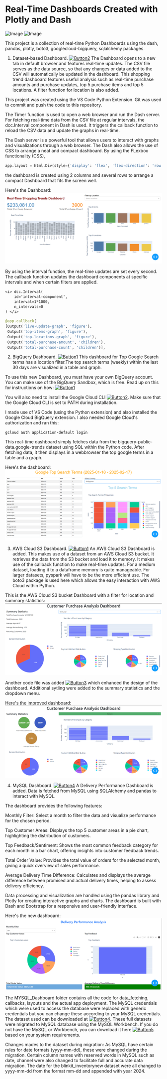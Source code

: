 # Real-Time Dashboards Created with Plotly and Dash

![Image](https://revenue.ai/wp-content/uploads/2023/06/Plotly-1.png) 
![Image]([https://icons8.com/icon/Rc0Xn5AtE8kX/python](https://thumbs.dreamstime.com/b/dash-icon-flat-illustration-dash-vector-icon-web-dash-icon-flat-style-114331438.jpg))

This project is a collection of real-time Python Dashboards using the dash, pandas, plotly, boto3, googlecloud-bigquery, sqlalchemy packages.

1. Dataset-based Dashboard. [![Button2](https://img.shields.io/badge/Download-KaggleDataset-blue)](https://github.com/rnx2024/Real-time-Dashboard-Python-Dash-/blob/main/real-time_dashboard.py)
The Dashboard opens to a new tab in default browser and features real-time updates. The CSV file serves as the data source, so that
any changes or data added to the CSV will automatically be updated in the dashboard. 
This shopping trend dashboard features useful analysis such as real-time purchase amounts and purchase updates, 
top 5 purchase items and top 5 locations. A filter function for location is also added. 

This project was created using the VS Code Python Extension. Git was used to commit and push the code to this repository.

The Timer function is used to open a web browser and run the Dash server. For fetching real-time data from the CSV file
at regular intervals, the dcc.Interval component in Dash is used. It triggers the callback function to reload the CSV data 
and update the graphs in real-time.

The Dash server is a powerful tool that allows users to interact with graphs and visualizations through a web browser. The Dash also 
allows the use of CSS to arrange a neat and compact dashboard. By using the FLexbox functionality (CSS), 

```python
app.layout = html.Div(style={'display': 'flex', 'flex-direction': 'row'}, children=[
```

the dashboard is created using 2 columns and several rows to arrange a compact Dashboard that fits the screen well. 

Here's the Dashboard:
![Dashboard](https://github.com/rnx2024/Real-time-Dashboard-Python-Dash-/blob/main/dash.png)


By using the interval function, the real-time updates are set every second. The callback function updates the dashboard 
components at specific intervals and when certain filters are applied. 

    <i> dcc.Interval(
        id='interval-component',
        interval=1*1000,  
        n_intervals=0
    ) </i>

```python
@app.callback(
[Output('live-update-graph', 'figure'),
 Output('top-items-graph', 'figure'),
 Output('top-locations-graph', 'figure'),
 Output('total-purchase-amount', 'children'),
 Output('total-purchase-count', 'children')],
```

2. BigQuery Dashboard. [![Button1](https://img.shields.io/badge/Click%20Me-BigQueryDashboard%20Code%20File-red)](https://github.com/rnx2024/Real-time-Dashboard-Python-Dash-/blob/main/google-top-terms-addl-filters.py) This dashboard for Top Google Search terms has a location filter.The top search terms (weekly) within the last 30 days are visualized in a table and graph. 

To use this new Dashboard, you must have your own BigQuery account. You can make use of the BigQuery Sandbox, which is free. 
Read up on this for instructions on how: [![Button1](https://img.shields.io/badge/Click%20Me-BigQuerySandbox-purple)](https://cloud.google.com/bigquery/docs/sandbox)

You will also need to install the Google Cloud CLI [![Button2](https://img.shields.io/badge/Click%20Me-InstallGoogleCloudCLI-orange)](https://cloud.google.com/sdk/docs/install). 
Make sure that the Google Cloud CLI is set to PATH during installation. 

I made use of VS Code (using the Python extension) and also installed the Google Cloud BigQuery extension. I also needed Google
Cloud's authorization and ran this: 

```
gcloud auth application-default login
```
This real-time dashboard simply fetches data from the bigquery-public-data.google-trends dataset using SQL within the Python code.
After fetching data, it then displays in a webbrowser the top google terms in a table and a graph.

Here's the dashboard:
![Dashboard](https://github.com/rnx2024/Real-time-Dashboard-Python-Dash-/blob/main/dashboard-with-filter.png)

3. AWS Cloud S3 Dashboard. [![Button1](https://img.shields.io/badge/Click%20Me-AWS%20Dashboard%20Files-pink)](https://github.com/rnx2024/Real-time-Dashboard-Python-Dash-/tree/main/AWSCloud-PythonDash) An AWS Cloud S3 Dashboard is added. This makes use of a dataset from an AWS Cloud S3 bucket. It retrieves the data from the S3 bucket and load it to memory. It makes use of the callback function to make real-time updates. For a medium dataset, loading it to a dataframe memory is quite manageable. For larger datasets, pyspark will have to be the more efficient use. The boto3 package is used here which allows the easy interaction with AWS Cloud within Python.

This is the AWS Cloud S3 bucket Dashboard with a filter for location and summary statistics: 
![Dashboard](https://github.com/rnx2024/Real-time-Dashboard-Python-Dash-/blob/main/AWSCloud-PythonDash/dashboard_awss3bucket_dataset.png)

Another code file was added [![Button3](https://img.shields.io/badge/Click%20Me-AWSS3ImprovedDashboard-blue)](https://github.com/rnx2024/Real-time-Dashboard-Python-Dash-/blob/main/AWSCloud-PythonDash/awss3bucket_improved_dash.py) which enhanced the design of the dashboard. Additional sytling were added to the summary statistics and the dropdown menu.

Here's the improved dashboard:
![Dashboard](https://github.com/rnx2024/Real-time-Dashboard-Python-Dash-/blob/main/AWSCloud-PythonDash/awsclouds3bucket_enhanced-dashboard-design.png)

4. MySQL Dashboard. [![Button4](https://img.shields.io/badge/Click%20Me-MySQL%20Dashboard%20Files-gold)](https://github.com/rnx2024/Real-time-Dashboard-Python-Dash-/tree/main/MYSQL_Dashboard)
   A Delivery Performance Dashboard is added. Data is fetched from MySQL using SQLAlchemy and pandas to interact with MySQL.

The dashboard provides the following features:

Monthly Filter: Select a month to filter the data and visualize performance for the chosen period.

Top Customer Areas: Displays the top 5 customer areas in a pie chart, highlighting the distribution of customers.

Top Feedback/Sentiment: Shows the most common feedback category for each month in a bar chart, offering insights into customer feedback trends.

Total Order Value: Provides the total value of orders for the selected month, giving a quick overview of sales performance.

Average Delivery Time Difference: Calculates and displays the average difference between promised and actual delivery times, helping to assess delivery efficiency.

Data processing and visualization are handled using the pandas library and Plotly for creating interactive graphs and charts. 
The dashboard is built with Dash and Bootstrap for a responsive and user-friendly interface.

Here's the new dashboard:
![Dashboard](https://github.com/rnx2024/Real-time-Dashboard-Python-Dash-/blob/main/MYSQL_Dashboard/MySQL%20Plotly_Dash.png)

The MYSQL_Dashboard folder contains all the code for data_fetching, callbacks, layouts and the actual app deployment. The MySQL credentials which were used to access the database were replaced with generic credentials but you can change these according to your MySQL credentials. The dataset used can be downloaded at [![Button4](https://img.shields.io/badge/Click%20Me-BlinkitDataset-green)](https://www.kaggle.com/datasets/arunkumaroraon/blinkit-grocery-dataset). These full datasets were migrated to MySQL database using the MySQL Workbench. If you do not have the MySQL or Workbench, you can download it here [![Button5](https://img.shields.io/badge/Click%20Me-DownloadMySQL-red)](https://dev.mysql.com/downloads/) based on your system requirements. 

Changes mades to the dataset during migration: As MySQL have certain rules for date formats (yyyy-mm-dd), these were changed during the migration. Certain column names with reserved words in MySQL such as date, channel were also changed to facilitate full and accurate data migration. The date for the blinkit_inventorynew dataset were all changed to yyyy-mm-dd from the format mm-dd and appended with year 2024. 


